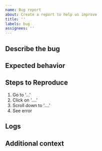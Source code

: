 ```yaml
---
name: Bug report
about: Create a report to help us improve
title: ''
labels: bug
assignees: ''
---
```


## Describe the bug

<!-- A clear and concise description of what the bug is. -->

## Expected behavior

<!-- A clear and concise description of what you expected to happen. -->

## Steps to Reproduce

<!-- Steps to reproduce the behavior. -->
<!-- To speed up the triaging of your request, try to reproduce the issue running super-linter locally, -->
<!-- pointing to a specific container image tag. -->
<!-- Remember to set ACTIONS_RUNNER_DEBUG=true for complete output -->
<!-- Example: -->
<!--
docker run \
  -e RUN_LOCAL=true \
  -e ACTIONS_RUNNER_DEBUG=true \
  -e DISABLE_ERRORS=false \
  -e ERROR_ON_MISSING_EXEC_BIT=true \
  -e LINTER_RULES_PATH=. \
  -e MULTI_STATUS=false \
  -e VALIDATE_ALL_CODEBASE=true \
  -v $(pwd):/tmp/lint \
  ghcr.io/gdcorp-action-public-forks/super-linter:gdcorp-4.27
-->

1. Go to '...'
1. Click on '....'
1. Scroll down to '....'
1. See error

## Logs

<!-- Report logs an to help explain your problem. -->

## Additional context

<!-- Add any other relevant information about the problem here. -->
